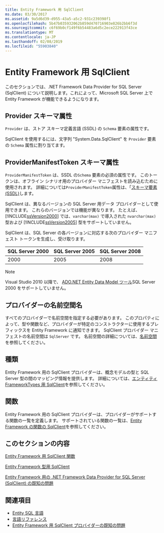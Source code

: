 ```yaml
---
title: Entity Framework 用 SqlClient
ms.date: 03/30/2017
ms.assetid: 9a5d6d39-d955-43a5-a5c2-931c239398f1
ms.openlocfilehash: 5b47b035932062b859d470716903e826b2bb6f3d
ms.sourcegitcommit: c6f69b0cf149f6b54483a6d5c2ece222913f43ce
ms.translationtype: MT
ms.contentlocale: ja-JP
ms.lasthandoff: 02/08/2019
ms.locfileid: "55903840"
---
```

# <a name="sqlclient-for-the-entity-framework"></a>Entity Framework 用 SqlClient
このセクションでは、.NET Framework Data Provider for SQL Server (SqlClient) について説明します。これによって、Microsoft SQL Server 上で Entity Framework が機能できるようになります。  
  
## <a name="provider-schema-attribute"></a>Provider スキーマ属性  
 `Provider` は、ストア スキーマ定義言語 (SSDL) の `Schema` 要素の属性です。  
  
 SqlClient を使用するには、文字列 "System.Data.SqlClient" を `Provider` 要素の `Schema` 属性に割り当てます。  
  
## <a name="providermanifesttoken-schema-attribute"></a>ProviderManifestToken スキーマ属性  
 `ProviderManifestToken` は、SSDL の`Schema` 要素の必須の属性です。 このトークンは、オフライン シナリオ用のプロバイダー マニフェストを読み込むために使用されます。 詳細については`ProviderManifestToken`属性は、「[スキーマ要素 (SSDL)](/ef/ef6/modeling/designer/advanced/edmx/ssdl-spec#schema-element-ssdl)します。  
  
 SqlClient は、異なるバージョンの SQL Server 用データ プロバイダーとして使用できます。 これらのバージョンでは機能が異なります。 たとえば、[!INCLUDE[ssVersion2000](../../../../../includes/ssversion2000-md.md)] では、`varchar(max)` で導入された `nvarchar(max)` 型および [!INCLUDE[ssVersion2005](../../../../../includes/ssversion2005-md.md)] 型をサポートしていません。  
  
 SqlClient は、SQL Server の各バージョンに対応する次のプロバイダー マニフェスト トークンを生成し、受け取ります。  
  
|SQL Server 2000|SQL Server 2005|SQL Server 2008|  
|-|-|-|  
|2000|2005|2008|  
  
> [!NOTE]
>  Visual Studio 2010 以降で、 [ADO.NET Entity Data Model ツール](https://docs.microsoft.com/previous-versions/dotnet/netframework-4.0/bb399249(v=vs.100))SQL Server 2000 をサポートしていません。  
  
## <a name="provider-namespace-name"></a>プロバイダーの名前空間名  
 すべてのプロバイダーで名前空間を指定する必要があります。 このプロパティによって、型や関数など、プロバイダーが特定のコンストラクターに使用するプレフィックスを Entity Framework に通知できます。 SqlClient プロバイダー マニフェストの名前空間は `SqlServer` です。 名前空間の詳細については、[名前空間](../../../../../docs/framework/data/adonet/ef/language-reference/namespaces-entity-sql.md)を参照してください。  
  
## <a name="types"></a>種類  
 Entity Framework 用の SqlClient プロバイダーは、概念モデルの型と SQL Server 型の間のマッピング情報を提供します。 詳細については、[エンティティ FrameworkTypes 用 SqlClient](../../../../../docs/framework/data/adonet/ef/sqlclient-for-ef-types.md)を参照してください。  
  
## <a name="functions"></a>関数  
 Entity Framework 用の SqlClient プロバイダーは、プロバイダーがサポートする関数の一覧を定義します。 サポートされている関数の一覧は、[Entity Framework の関数の SqlClient](../../../../../docs/framework/data/adonet/ef/sqlclient-for-ef-functions.md)を参照してください。  
  
## <a name="in-this-section"></a>このセクションの内容  
 [Entity Framework 用 SqlClient 関数](../../../../../docs/framework/data/adonet/ef/sqlclient-for-ef-functions.md)  
  
 [Entity Framework 型用 SqlClient](../../../../../docs/framework/data/adonet/ef/sqlclient-for-ef-types.md)  
  
 [Entity Framework 用の .NET Framework Data Provider for SQL Server (SqlClient) の既知の問題](../../../../../docs/framework/data/adonet/ef/known-issues-in-sqlclient-for-entity-framework.md)  
  
## <a name="see-also"></a>関連項目
- [Entity SQL 言語](../../../../../docs/framework/data/adonet/ef/language-reference/entity-sql-language.md)
- [言語リファレンス](../../../../../docs/framework/data/adonet/ef/language-reference/index.md)
- [Entity Framework 用 SqlClient プロバイダーの既知の問題](../../../../../docs/framework/data/adonet/ef/sqlclient-for-the-entity-framework.md)

